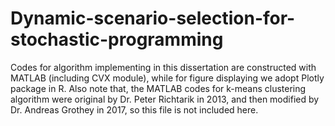 # Dynamic-scenario-selection-for-stochastic-programming
Codes for algorithm implementing in this dissertation are constructed with MATLAB (including CVX module), while for figure displaying we adopt Plotly package in R. Also note that, the MATLAB codes for k-means clustering algorithm were original by Dr. Peter Richtarik in 2013, and then modified by Dr. Andreas Grothey in 2017, so this file is not included here.
